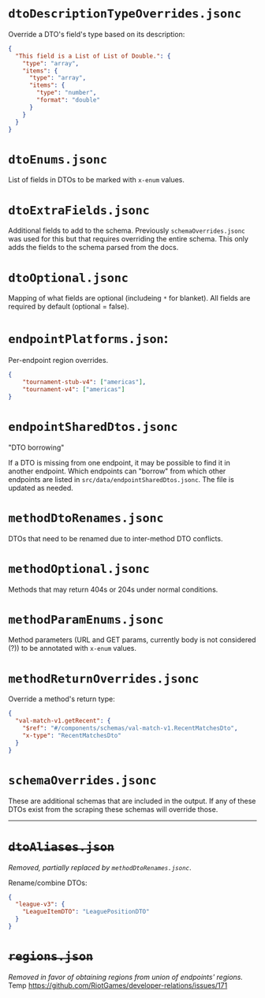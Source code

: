 # `dtoDescriptionTypeOverrides.jsonc`
Override a DTO's field's type based on its description:
```json
{
  "This field is a List of List of Double.": {
    "type": "array",
    "items": {
      "type": "array",
      "items": {
        "type": "number",
        "format": "double"
      }
    }
  }
}
```

# `dtoEnums.jsonc`
List of fields in DTOs to be marked with `x-enum` values.

# `dtoExtraFields.jsonc`
Additional fields to add to the schema. Previously `schemaOverrides.jsonc` was used for this but
that requires overriding the entire schema. This only adds the fields to the schema parsed from the
docs.

# `dtoOptional.jsonc`
Mapping of what fields are optional (includeing `*` for blanket). All fields
are required by default (optional = false).

# `endpointPlatforms.json`:
Per-endpoint region overrides.
```json
{
    "tournament-stub-v4": ["americas"],
    "tournament-v4": ["americas"]
}
```

# `endpointSharedDtos.jsonc`
"DTO borrowing"

If a DTO is missing from one endpoint, it may be possible to find it in another
endpoint. Which endpoints can "borrow" from which other endpoints are listed in
`src/data/endpointSharedDtos.jsonc`. The file is updated as needed.

# `methodDtoRenames.jsonc`
DTOs that need to be renamed due to inter-method DTO conflicts.

# `methodOptional.jsonc`
Methods that may return 404s or 204s under normal conditions.

# `methodParamEnums.jsonc`
Method parameters (URL and GET params, currently body is not considered (?))
to be annotated with `x-enum` values.

# `methodReturnOverrides.jsonc`
Override a method's return type:
```json
{
  "val-match-v1.getRecent": {
    "$ref": "#/components/schemas/val-match-v1.RecentMatchesDto",
    "x-type": "RecentMatchesDto"
  }
}
```

# `schemaOverrides.jsonc`
These are additional schemas that are included in the output. If any of these
DTOs exist from the scraping these schemas will override those.

---

# ~~`dtoAliases.json`~~
_Removed, partially replaced by `methodDtoRenames.jsonc`_.

Rename/combine DTOs:
```json
{
  "league-v3": {
    "LeagueItemDTO": "LeaguePositionDTO"
  }
}
```

# ~~`regions.json`~~
_Removed in favor of obtaining regions from union of endpoints' regions._
Temp https://github.com/RiotGames/developer-relations/issues/171


